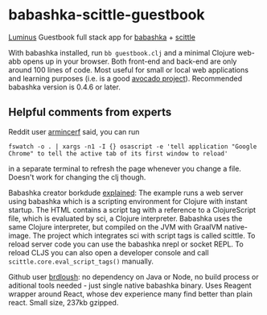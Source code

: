 # babashka-scittle-guestbook

[Luminus](https://pragprog.com/titles/dswdcloj3/web-development-with-clojure-third-edition/) Guestbook full stack app for [babashka](https://github.com/babashka/babashka) + [scittle](https://github.com/borkdude/scittle)

With babashka installed, run `bb guestbook.clj` and a minimal Clojure web-abb opens up in your browser. Both front-end and back-end are only around 100 lines of code. Most useful for small or local web applications and learning purposes (i.e. is a good [avocado project](https://lambdaisland.com/blog/2021-06-04-clojure-beginners-just-like-vegans-searching-for-good-cheese)). Recommended babashka version is 0.4.6 or later.

## Helpful comments from experts

Reddit user [armincerf](https://www.reddit.com/r/Clojure/comments/nyf13s/luminus_guestbook_example_for_babashka_scittle/h1k9ep0?utm_source=share&utm_medium=web2x&context=3) said, you can run 
 ```
 fswatch -o . | xargs -n1 -I {} osascript -e 'tell application "Google Chrome" to tell the active tab of its first window to reload'
 ```
in a separate terminal to refresh the page whenever you change a file. Doesn't work for changing the clj though. 

Babashka creator borkdude [explained](https://www.reddit.com/r/Clojure/comments/nyf13s/luminus_guestbook_example_for_babashka_scittle/h1lq2qc?utm_source=share&utm_medium=web2x&context=3): The example runs a web server using babashka which is a scripting environment for Clojure with instant startup. The HTML contains a script tag with a reference to a ClojureScript file, which is evaluated by sci, a Clojure interpreter. Babashka uses the same Clojure interpreter, but compiled on the JVM with GraalVM native-image. The project which integrates sci with script tags is called scittle. To reload server code you can use the babashka nrepl or socket REPL. To reload CLJS you can also open a developer console and call `scittle.core.eval_script_tags()` manually.

Github user [brdloush](https://github.com/brdloush): no dependency on Java or Node, no build process or aditional tools needed - just single native babashka binary. Uses Reagent wrapper around React, whose dev experience many find better than plain react. Small size, 237kb gzipped.
